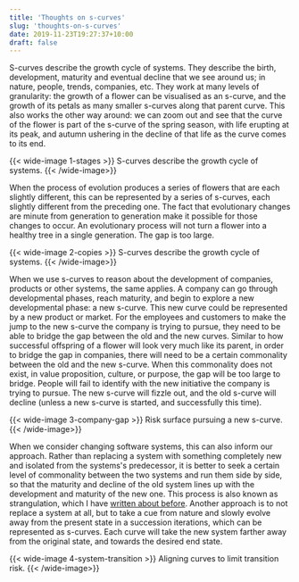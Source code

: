 ```yaml
---
title: 'Thoughts on s-curves'
slug: 'thoughts-on-s-curves'
date: 2019-11-23T19:27:37+10:00
draft: false
---
```


S-curves describe the growth cycle of systems. They describe the birth, development, maturity and eventual decline that we see around us; in nature, people, trends, companies, etc. They work at many levels of granularity: the growth of a flower can be visualised as an s-curve, and the growth of its petals as many smaller s-curves along that parent curve. This also works the other way around: we can zoom out and see that the curve of the flower is part of the s-curve of the spring season, with  life erupting at its peak, and autumn ushering in the decline of that life as the curve comes to its end.

{{< wide-image 1-stages >}}
    S-curves describe the growth cycle of systems.
{{< /wide-image>}}

When the process of evolution produces a series of flowers that are each slightly different, this can be represented by a series of s-curves, each slightly different from the preceding one. The fact that evolutionary changes are minute from generation to generation make it possible for those changes to occur. An evolutionary process will not turn a flower into a healthy tree in a single generation. The gap is too large. 

{{< wide-image 2-copies >}}
    S-curves describe the growth cycle of systems.
{{< /wide-image>}}

When we use s-curves to reason about the development of companies, products or other systems, the same applies. A company can go through developmental phases, reach maturity, and begin to explore a new developmental phase: a new s-curve. This new curve could be represented by a new product or market. For the employees and customers to make the jump to the new s-curve the company is trying to pursue, they need to be able to bridge the gap between the old and the new curves. Similar to how successful offspring of a flower will look very much like its parent, in order to bridge the gap in companies, there will need to be a certain commonality between the old and the new s-curve. When this commonality does not exist, in value proposition, culture, or purpose, the gap will be too large to bridge. People will fail to identify with the new initiative the company is trying to pursue. The new s-curve will fizzle out, and the old s-curve will decline (unless a new s-curve is started, and successfully this time).

{{< wide-image 3-company-gap >}}
    Risk surface pursuing a new s-curve.
{{< /wide-image>}}

When we consider changing software systems, this can also inform our approach. Rather than replacing a system with something completely new and isolated from the systems's predecessor, it is better to seek a certain level of commonality between the two systems and run them side by side, so that the maturity and decline of the old system lines up with the development and maturity of the new one. This process is also known as strangulation, which I have [written about before](https://medium.com/wetransfer/the-new-wetransfer-why-strangulation-works-b019fcc3874b). Another approach is to not replace a system at all, but to take a cue from nature and slowly evolve away from the present state in a succession iterations, which can be represented as s-curves. Each curve will take the new system farther away from the original state, and towards the desired end state.

{{< wide-image 4-system-transition >}}
    Aligning curves to limit transition risk.
{{< /wide-image>}}